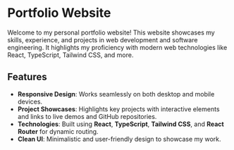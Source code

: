 # Portfolio Website

Welcome to my personal portfolio website! This website showcases my skills, experience, and projects in web development and software engineering. It highlights my proficiency with modern web technologies like React, TypeScript, Tailwind CSS, and more.

## Features

- **Responsive Design**: Works seamlessly on both desktop and mobile devices.
- **Project Showcases**: Highlights key projects with interactive elements and links to live demos and GitHub repositories.
- **Technologies**: Built using **React**, **TypeScript**, **Tailwind CSS**, and **React Router** for dynamic routing.
- **Clean UI**: Minimalistic and user-friendly design to showcase my work.
